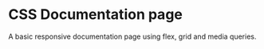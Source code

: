 # CSS Documentation page

A basic responsive documentation page using flex, grid and media queries.
